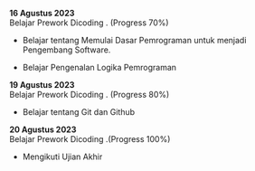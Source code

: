 **16 Agustus 2023**<br>
Belajar Prework Dicoding  . (Progress 70%)

* Belajar tentang Memulai Dasar Pemrograman untuk menjadi Pengembang Software.

* Belajar Pengenalan Logika Pemrograman

**19 Agustus 2023**<br>
Belajar Prework Dicoding   . (Progress 80%)
* Belajar tentang Git dan Github

**20 Agustus 2023**<br>
Belajar Prework Dicoding   .(Progress 100%)
* Mengikuti Ujian Akhir
